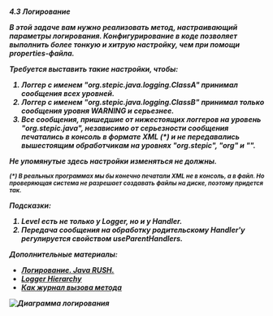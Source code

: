 <H5>4.3 Логирование

В этой задаче вам нужно реализовать метод, настраивающий параметры логирования. Конфигурирование в коде позволяет выполнить более тонкую и хитрую настройку, чем при помощи properties-файла.

<lh>Требуется выставить такие настройки, чтобы:</lh>
<ol>
<li>Логгер с именем "org.stepic.java.logging.ClassA" принимал сообщения всех уровней.</li>
<li>Логгер с именем "org.stepic.java.logging.ClassB" принимал только сообщения уровня WARNING и серьезнее.</li>
<li>Все сообщения, пришедшие от нижестоящих логгеров на уровень "org.stepic.java", независимо от серьезности сообщения печатались в консоль в формате XML (*) и не передавались вышестоящим обработчикам на уровнях "org.stepic", "org" и "".</li>
</ol>

Не упомянутые здесь настройки изменяться не должны.

<sup>(*) В реальных программах мы бы конечно печатали XML не в консоль, а в файл. Но проверяющая система не разрешает создавать файлы на диске, поэтому придется так.</sup>

<lh>Подсказки:</lh>
<ol>
<li>Level есть не только у Logger, но и у Handler.</li>
<li>Передача сообщения на обработку родительскому Handler'у регулируется свойством useParentHandlers.</li>
</ol>

Дополнительные материалы:
<ul>
<li><a href="https://javarush.ru/groups/posts/2200-logirovanie-razmotatjh-klubok-stektreysa">Логирование. Java RUSH.</a></li>
<li><a href="http://tutorials.jenkov.com/java-logging/logger-hierarchy.html">Logger Hierarchy</a></li>
<li><a href="http://javist.ru/category/java-util-logging/">Как журнал вызова метода</a></li>
</ul>

<img src="https://ucarecdn.com/63586ed2-84cd-46cc-bade-a335c0c4c585/" alt="Диаграмма логирования"> 